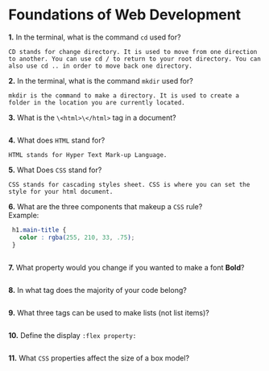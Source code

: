 # Foundations of Web Development

**1.** In the terminal, what is the command `cd` used for?
<!-- enter you answer in the space below -->
```
CD stands for change directory. It is used to move from one direction to another. You can use cd / to return to your root directory. You can also use cd .. in order to move back one directory.
```

**2.** In the terminal, what is the command `mkdir` used for?
<!-- enter you answer in the space below -->
```
mkdir is the command to make a directory. It is used to create a folder in the location you are currently located.
```

**3.** What is the `\<html>\</html>` tag in a document?
<!-- enter you answer in the space below -->
```

```

**4.** What does `HTML` stand for?
<!-- enter you answer in the space below -->
```
HTML stands for Hyper Text Mark-up Language.
```

**5.** What Does `CSS` stand for?
<!-- enter you answer in the space below -->
```
CSS stands for cascading styles sheet. CSS is where you can set the style for your html document.
```

**6.** What are the three components that makeup a `CSS` rule? <br> Example:
```css
 h1.main-title {
   color : rgba(255, 210, 33, .75);
 }
```
<!-- enter you answer in the space below -->
```

```

**7.** What property would you change if you wanted to make a font **Bold**?
<!-- enter you answer in the space below -->
```

```

**8.** In what tag does the majority of your code belong?
<!-- enter you answer in the space below -->
```

```

**9.** What three tags can be used to make lists (not list items)?
<!-- enter you answer in the space below -->
```

```

**10.** Define the display `:flex property:`
<!-- enter you answer in the space below -->
```

```

**11.** What `CSS` properties affect the size of a box model?
<!-- enter you answer in the space below -->
```

```
